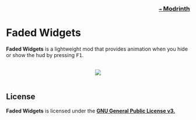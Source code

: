 ### <p align=right>[`→` Modrinth](https://modrinth.com/mod/faded-widgets)</p>

# Faded Widgets

**Faded Widgets** is a lightweight mod that provides animation when you hide or show the hud by pressing <kbd>F1</kbd>.

<br />

<div align="center">
  <picture>
    <source
      media="(prefers-color-scheme: dark)"
      srcset="https://github.com/KrLite/Faded-Widgets/blob/artwork/content/black.gif?raw=true"
    />
  </picture>
  <img src="https://github.com/KrLite/Faded-Widgets/blob/artwork/content/white.gif?raw=true" />
</div>

<br />

## License

**Faded Widgets** is licensed under the **[GNU General Public License v3.](LICENSE)**
